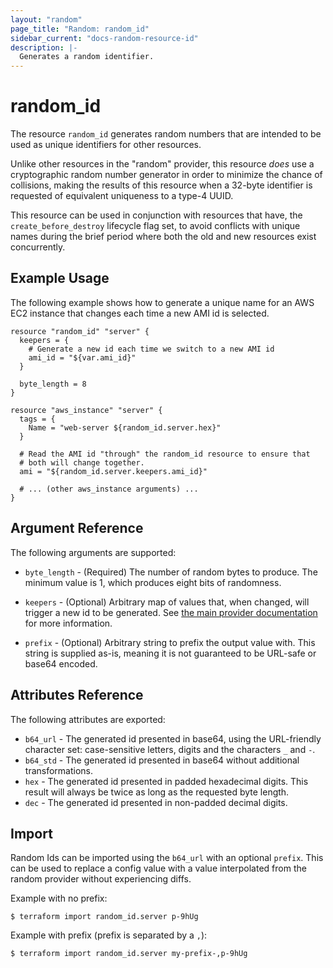 ```yaml
---
layout: "random"
page_title: "Random: random_id"
sidebar_current: "docs-random-resource-id"
description: |-
  Generates a random identifier.
---
```


# random\_id

The resource `random_id` generates random numbers that are intended to be
used as unique identifiers for other resources.

Unlike other resources in the "random" provider, this resource *does* use a
cryptographic random number generator in order to minimize the chance of
collisions, making the results of this resource when a 32-byte identifier
is requested of equivalent uniqueness to a type-4 UUID.

This resource can be used in conjunction with resources that have,
the `create_before_destroy` lifecycle flag set, to avoid conflicts with
unique names during the brief period where both the old and new resources
exist concurrently.

## Example Usage

The following example shows how to generate a unique name for an AWS EC2
instance that changes each time a new AMI id is selected.

```hcl
resource "random_id" "server" {
  keepers = {
    # Generate a new id each time we switch to a new AMI id
    ami_id = "${var.ami_id}"
  }

  byte_length = 8
}

resource "aws_instance" "server" {
  tags = {
    Name = "web-server ${random_id.server.hex}"
  }

  # Read the AMI id "through" the random_id resource to ensure that
  # both will change together.
  ami = "${random_id.server.keepers.ami_id}"

  # ... (other aws_instance arguments) ...
}
```

## Argument Reference

The following arguments are supported:

* `byte_length` - (Required) The number of random bytes to produce. The
  minimum value is 1, which produces eight bits of randomness.

* `keepers` - (Optional) Arbitrary map of values that, when changed, will
  trigger a new id to be generated. See
  [the main provider documentation](../index.html) for more information.

* `prefix` - (Optional) Arbitrary string to prefix the output value with. This
  string is supplied as-is, meaning it is not guaranteed to be URL-safe or
  base64 encoded.

## Attributes Reference

The following attributes are exported:

* `b64_url` - The generated id presented in base64, using the URL-friendly character set: case-sensitive letters, digits and the characters `_` and `-`.
* `b64_std` - The generated id presented in base64 without additional transformations.
* `hex` - The generated id presented in padded hexadecimal digits. This result will always be twice as long as the requested byte length.
* `dec` - The generated id presented in non-padded decimal digits.

## Import

Random Ids can be imported using the `b64_url` with an optional `prefix`. This can be used to replace a config value with a value
interpolated from the random provider without experiencing diffs.

Example with no prefix:
```
$ terraform import random_id.server p-9hUg
```

Example with prefix (prefix is separated by a `,`):
```
$ terraform import random_id.server my-prefix-,p-9hUg
```
